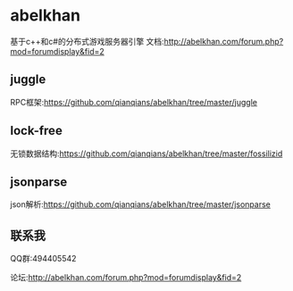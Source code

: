 ﻿# abelkhan
基于c++和c#的分布式游戏服务器引擎
文档:http://abelkhan.com/forum.php?mod=forumdisplay&fid=2

juggle
-------
RPC框架:https://github.com/qianqians/abelkhan/tree/master/juggle

lock-free
-------
无锁数据结构:https://github.com/qianqians/abelkhan/tree/master/fossilizid

jsonparse
-------
json解析:https://github.com/qianqians/abelkhan/tree/master/jsonparse

联系我
-------
QQ群:494405542

论坛:http://abelkhan.com/forum.php?mod=forumdisplay&fid=2
